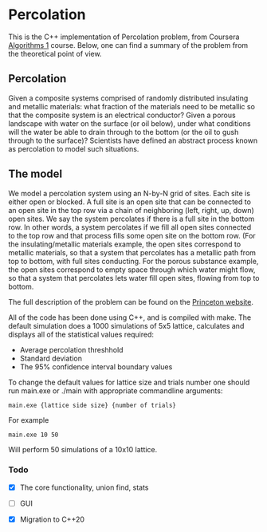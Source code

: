 # Percolation

This is the C++ implementation of Percolation problem, from Coursera [Algorithms 1](https://www.coursera.org/learn/algorithms-part1/home) course. Below, one can find a summary of the problem from the theoretical point of view.

## Percolation

Given a composite systems comprised of randomly distributed insulating and metallic materials: what fraction of
the materials need to be metallic so that the composite system is an electrical conductor? Given a porous landscape with water on
the surface (or oil below), under what conditions will the water be able to drain through to the bottom (or the oil to gush through
to the surface)? Scientists have defined an abstract process known as percolation to model such situations.

## The model

We model a percolation system using an N-by-N grid of sites. Each site is either open or blocked. A full site is an
open site that can be connected to an open site in the top row via a chain of neighboring (left, right, up, down) open sites. We say
the system percolates if there is a full site in the bottom row. In other words, a system percolates if we fill all open sites connected
to the top row and that process fills some open site on the bottom row. (For the insulating/metallic materials example, the open
sites correspond to metallic materials, so that a system that percolates has a metallic path from top to bottom, with full sites
conducting. For the porous substance example, the open sites correspond to empty space through which water might flow, so that
a system that percolates lets water fill open sites, flowing from top to bottom.

The full description of the problem can be found on the [Princeton website](https://coursera.cs.princeton.edu/algs4/assignments/percolation/specification.php).

All of the code has been done using C++, and is compiled with make. The default simulation does a 1000 simulations of 5x5 lattice, calculates and displays all of the statistical values required:
* Average percolation threshhold 
* Standard deviation
* The 95% confidence interval boundary values

To change the default values for lattice size and trials number one should run main.exe or ./main with appropriate commandline arguments:

`main.exe {lattice side size} {number of trials}`

For example

`main.exe 10 50`

Will perform 50 simulations of a 10x10 lattice. 

### Todo

- [X] The core functionality, union find, stats
- [ ] GUI
- [X] Migration to C++20



